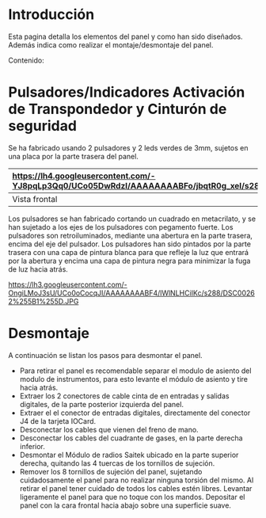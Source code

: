 # Introducción #

Esta pagina detalla los elementos del panel y como han sido diseñados.
Además indica como realizar el montaje/desmontaje del panel.

Contenido:


# Pulsadores/Indicadores Activación de Transpondedor y Cinturón de seguridad #
Se ha fabricado usando 2 pulsadores y 2 leds verdes de 3mm, sujetos en una placa por la parte trasera del panel.

|https://lh4.googleusercontent.com/-YJ8pqLp3Qq0/UCo05DwRdzI/AAAAAAAABFo/jbqtR0g_xeI/s288/DSC00263%255B1%255D.JPG|https://lh6.googleusercontent.com/-qiKlGkM_okI/UCo1ERRK4HI/AAAAAAAABFw/UV3BUDUAJtI/s288/DSC00264%255B1%255D.JPG|
|:--------------------------------------------------------------------------------------------------------------|:--------------------------------------------------------------------------------------------------------------|
|Vista frontal|Vista posterior|

Los pulsadores se han fabricado cortando un cuadrado en metacrilato, y se han sujetado a los ejes de los pulsadores con pegamento fuerte.
Los pulsadores son retroiluminados, mediante una abertura en la parte trasera, encima del eje del pulsador.
Los pulsadores han sido pintados por la parte trasera con una capa de pintura blanca para que refleje la luz que entrará por la abertura y encima una capa de pintura negra para minimizar la fuga de luz hacia atrás.

https://lh3.googleusercontent.com/-OngiLMoJ3sU/UCo0oCocqJI/AAAAAAAABF4/lWlNLHCiIKc/s288/DSC00262%255B1%255D.JPG

# Desmontaje #
A continuación se listan los pasos para desmontar el panel.
  * Para retirar el panel es recomendable separar el modulo de asiento del modulo de instrumentos, para esto levante el módulo de asiento y tire hacia atrás.
  * Extraer los 2 conectores de cable cinta de en entradas y salidas digitales, de la parte posterior izquierda del panel.
  * Extraer el el conector de entradas digitales, directamente del conector J4 de la tarjeta IOCard.
  * Desconectar los cables que vienen del freno de mano.
  * Desconectar los cables del cuadrante de gases, en la parte derecha inferior.
  * Desmontar el Módulo de radios Saitek ubicado en la parte superior derecha, quitando las 4 tuercas de los tornillos de sujeción.
  * Remover los 8 tornillos de sujeción del panel, sujetando cuidadosamente el panel para no realizar ninguna torsión del mismo. Al retirar el panel tener cuidado de todos los cables estén libres. Levantar ligeramente el panel para que no toque con los mandos.
Depositar el panel con la cara frontal hacia abajo sobre una superficie suave.